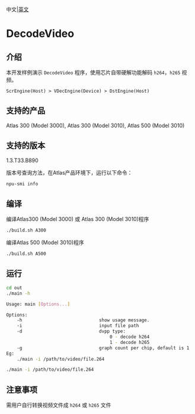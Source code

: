 中文|[英文](README.md)
# DecodeVideo

## 介绍

本开发样例演示 `DecodeVideo` 程序，使用芯片自带硬解功能解码 `h264`，`h265` 视频。

```
ScrEngine(Host) > VDecEngine(Device) > DstEngine(Host)
```

## 支持的产品

Atlas 300 (Model 3000), Atlas 300 (Model 3010), Atlas 500 (Model 3010)

## 支持的版本

1.3.T33.B890

版本号查询方法，在Atlas产品环境下，运行以下命令：
```bash
npu-smi info
```

## 编译

编译Atlas300 (Model 3000) 或 Atlas 300 (Model 3010)程序
```bash
./build.sh A300
```

编译Atlas 500 (Model 3010)程序
```bash
./build.sh A500
```

## 运行

```bash
cd out
./main -h

Usage: main [Options...]

Options:
    -h                             show usage message.
    -i                             input file path
    -d                             dvpp type:
                                       0 - decode h264
                                       1 - decode h265
    -g                             graph count per chip, default is 1
Eg:
    ./main -i /path/to/video/file.264

./main -i /path/to/video/file.264
```

## 注意事项

需用户自行转换视频文件成 `h264` 或 `h265` 文件